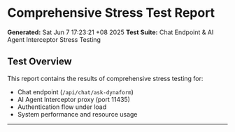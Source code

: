 # Comprehensive Stress Test Report

**Generated:** Sat Jun  7 17:23:21 +08 2025
**Test Suite:** Chat Endpoint & AI Agent Interceptor Stress Testing

## Test Overview

This report contains the results of comprehensive stress testing for:
- Chat endpoint (`/api/chat/ask-dynaform`)
- AI Agent Interceptor proxy (port 11435)
- Authentication flow under load
- System performance and resource usage

---

